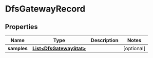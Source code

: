 # DfsGatewayRecord

## Properties
Name | Type | Description | Notes
------------ | ------------- | ------------- | -------------
**samples** | [**List&lt;DfsGatewayStat&gt;**](DfsGatewayStat.md) |  |  [optional]
